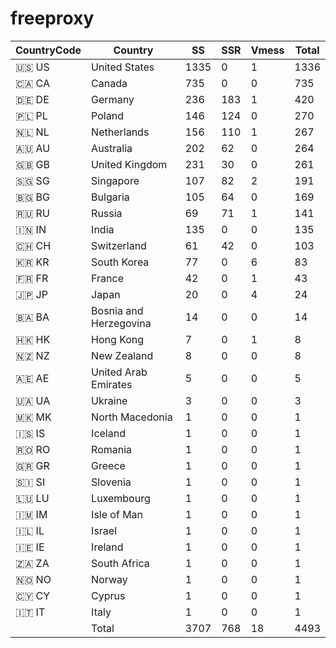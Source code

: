 # freeproxy

|CountryCode|Country|SS|SSR|Vmess|Total|
|  ----  | ----  |  ----  | ----  |  ----  | ----  |
|🇺🇸 US|United States|1335|0|1|1336|
|🇨🇦 CA|Canada|735|0|0|735|
|🇩🇪 DE|Germany|236|183|1|420|
|🇵🇱 PL|Poland|146|124|0|270|
|🇳🇱 NL|Netherlands|156|110|1|267|
|🇦🇺 AU|Australia|202|62|0|264|
|🇬🇧 GB|United Kingdom|231|30|0|261|
|🇸🇬 SG|Singapore|107|82|2|191|
|🇧🇬 BG|Bulgaria|105|64|0|169|
|🇷🇺 RU|Russia|69|71|1|141|
|🇮🇳 IN|India|135|0|0|135|
|🇨🇭 CH|Switzerland|61|42|0|103|
|🇰🇷 KR|South Korea|77|0|6|83|
|🇫🇷 FR|France|42|0|1|43|
|🇯🇵 JP|Japan|20|0|4|24|
|🇧🇦 BA|Bosnia and Herzegovina|14|0|0|14|
|🇭🇰 HK|Hong Kong|7|0|1|8|
|🇳🇿 NZ|New Zealand|8|0|0|8|
|🇦🇪 AE|United Arab Emirates|5|0|0|5|
|🇺🇦 UA|Ukraine|3|0|0|3|
|🇲🇰 MK|North Macedonia|1|0|0|1|
|🇮🇸 IS|Iceland|1|0|0|1|
|🇷🇴 RO|Romania|1|0|0|1|
|🇬🇷 GR|Greece|1|0|0|1|
|🇸🇮 SI|Slovenia|1|0|0|1|
|🇱🇺 LU|Luxembourg|1|0|0|1|
|🇮🇲 IM|Isle of Man|1|0|0|1|
|🇮🇱 IL|Israel|1|0|0|1|
|🇮🇪 IE|Ireland|1|0|0|1|
|🇿🇦 ZA|South Africa|1|0|0|1|
|🇳🇴 NO|Norway|1|0|0|1|
|🇨🇾 CY|Cyprus|1|0|0|1|
|🇮🇹 IT|Italy|1|0|0|1|
||Total|3707|768|18|4493|
